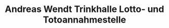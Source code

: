 ---
title: "Andreas Wendt Trinkhalle Lotto- und Totoannahmestelle"
url: /waltrop/andreas-wendt-trinkhalle-lotto-und-totoannahmestelle/
shop: Kiosk
---